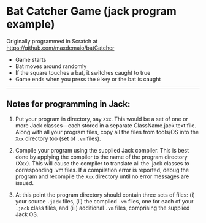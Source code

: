 # Bat Catcher Game (jack program example)

Originally programmed in Scratch at https://github.com/maxdemaio/batCatcher

- Game starts
- Bat moves around randomly
- If the square touches a bat, it switches caught to true
- Game ends when you press the `0` key or the bat is caught

---

## Notes for programming in Jack:

1. Put your program in directory, say `Xxx`. This would be a set of one or more Jack classes—each stored in a separate ClassName.jack text file. Along with all your program files, copy all the files from tools/OS into the `Xxx` directory too (set of `.vm` files).

2. Compile your program using the supplied Jack compiler. This is best done by applying the compiler to the name of the program directory (Xxx). This will cause the compiler to translate all the .jack classes to corresponding .vm files. If a compilation error is reported, debug the program and recompile the `Xxx` directory until no error messages are issued.

3. At this point the program directory should contain three sets of files: (i) your source `.jack` files, (ii) the compiled `.vm` files, one for each of your `.jack` class files, and (iii) additional `.vm` files, comprising the supplied Jack OS.
